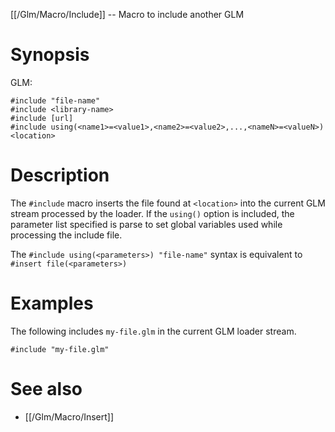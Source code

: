 [[/Glm/Macro/Include]] -- Macro to include another GLM

# Synopsis

GLM:

~~~
#include "file-name"
#include <library-name>
#include [url]
#include using(<name1>=<value1>,<name2>=<value2>,...,<nameN>=<valueN>) <location>
~~~

# Description

The `#include` macro inserts the file found at `<location>` into the current GLM stream processed by the loader.  If the `using()` option is included, the parameter list specified is parse to set global variables used while processing the include file.

The `#include using(<parameters>) "file-name"` syntax is equivalent to `#insert file(<parameters>)`

# Examples

The following includes `my-file.glm` in the current GLM loader stream.

~~~
#include "my-file.glm"
~~~

# See also

* [[/Glm/Macro/Insert]]

